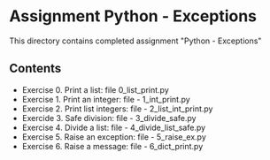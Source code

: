 # Assignment Python - Exceptions

This directory contains completed assignment "Python - Exceptions"
## Contents

- Exercise 0. Print a list: file 0_list_print.py
- Exercise 1. Print an integer: file - 1_int_print.py
- Exercise 2. Print list integers: file - 2_list_int_print.py
- Exercide 3. Safe division: file - 3_divide_safe.py 
- Exercise 4. Divide a list: file - 4_divide_list_safe.py
- Exercise 5. Raise an exception: file - 5_raise_ex.py
- Exercise 6. Raise a message: file - 6_dict_print.py

